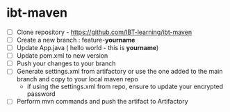 # ibt-maven

- [ ] Clone repository - https://github.com/IBT-learning/ibt-maven
- [ ] Create a new branch : feature-**yourname**
- [ ] Update App.java ( hello world - this is **yourname**)
- [ ] Update pom.xml to new version
- [ ] Push your changes to your branch 
- [ ] Generate settings.xml from artifactory or use the one added to the main branch and copy to your local maven repo
  - if using the settings.xml from repo, ensure to update your encrypted password
- [ ] Perform mvn commands and push the artifact to Artifactory
